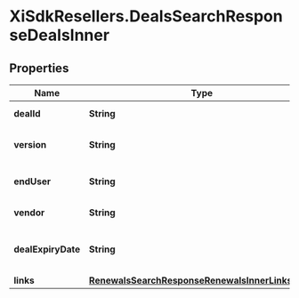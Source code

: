 # XiSdkResellers.DealsSearchResponseDealsInner

## Properties

Name | Type | Description | Notes
------------ | ------------- | ------------- | -------------
**dealId** | **String** | Deal/Special bid number. | [optional] 
**version** | **String** | Most recent version number of the deal. | [optional] 
**endUser** | **String** | The end user/customer&#39;s name. | [optional] 
**vendor** | **String** | The vendor&#39;s name. | [optional] 
**dealExpiryDate** | **String** | Expiration date of the deal/Special bid. | [optional] 
**links** | [**RenewalsSearchResponseRenewalsInnerLinksInner**](RenewalsSearchResponseRenewalsInnerLinksInner.md) |  | [optional] 


